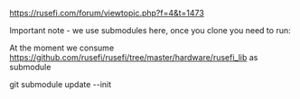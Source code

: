 https://rusefi.com/forum/viewtopic.php?f=4&t=1473


Important note - we use submodules here, once you clone you need to run:

At the moment we consume https://github.com/rusefi/rusefi/tree/master/hardware/rusefi_lib as submodule

git submodule update --init
